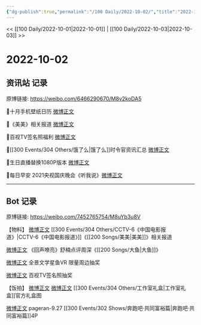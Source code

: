 ```yaml
---
{"dg-publish":true,"permalink":"/100 Daily/2022-10-02/","title":"2022-10-02","created":"2022-11-13T02:48:47.000+08:00","updated":"2023-04-11T14:46:33.000+08:00"}
---
```



<< [[100 Daily/2022-10-01\|2022-10-01]] | [[100 Daily/2022-10-03\|2022-10-03]] >>

# 2022-10-02

## 资讯站 记录

原博链接: https://weibo.com/6466290670/M8v2koDA5

🌟十月手机壁纸日历 [微博正文](https://m.weibo.cn/6466290670/4820135007486376)

🌟《美美》相关报道 [微博正文](https://m.weibo.cn/6466290670/4820095097904060)

🌟百视TV签名照福利 [微博正文](https://m.weibo.cn/6466290670/4820129592643595)

🌟[[300 Events/304 Others/饿了么\|饿了么]]时令官资讯汇总 [微博正文](https://m.weibo.cn/6466290670/4820250706837699)

🌟生日直播替换1080P版本 [微博正文](https://m.weibo.cn/6466290670/4820219565181590)

🌟每日早安
2021央视国庆晚会《听我说》[微博正文](https://m.weibo.cn/6466290670/4820047849327365)

---
## Bot 记录

原博链接: https://weibo.com/7452765754/M8uYb3u8V

【物料】
[微博正文](http://weibo.com/6466290670/M8qLrxacQ) [[300 Events/304 Others/CCTV-6《中国电影报道》\|CCTV-6《中国电影报道》]]《[[200 Songs/美美\|美美]]》相关报道

[微博正文](https://weibo.com/2249338197/M8r9Wpag4) 《回声嘹亮》舒楠点评周深《[[200 Songs/大鱼\|大鱼]]》

[微博正文](http://weibo.com/7738477510/M80iTCPNP) 全景文学星鱼VR 限量周边抽奖

[微博正文](http://weibo.com/7516842376/M8r0q3XcU) 百视TV签名照抽奖

【饭拍】
[微博正文](http://weibo.com/2557859860/M8izekZDN) [微博正文](http://weibo.com/2662348101/M8spvuTwt) [[300 Events/304 Others/工作室礼盒\|工作室礼盒]]官方礼盒图

[微博正文](http://weibo.com/7633014126/M8uNb2Eae) pageran-9.27 [[300 Events/302 Shows/奔跑吧·共同富裕篇\|奔跑吧·共同富裕篇]]4P
